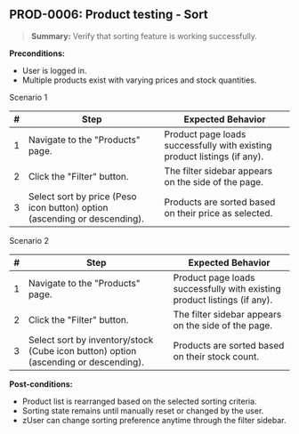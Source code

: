 ## **PROD-0006:** Product testing - Sort  

> **Summary:** Verify that sorting feature is working successfully.  <br>

**Preconditions:**

 - User is logged in.
 - Multiple products exist with varying prices and stock quantities.

Scenario 1 

 | \# | Step | Expected Behavior | 
 |----|------|-------------------| 
 |  1 | Navigate to the "Products" page.                                                | Product page loads successfully with existing product listings (if any).   | 
 |  2 | Click the "Filter" button.                                                      | The filter sidebar appears on the side of the page.   | 
 |  3 | Select sort by price (Peso icon button) option (ascending or descending).            | Products are sorted based on their price as selected.   |

 Scenario 2

 | \# | Step | Expected Behavior | 
 |----|------|-------------------| 
 |  1 | Navigate to the "Products" page.                                                        | Product page loads successfully with existing product listings (if any).   | 
 |  2 | Click the "Filter" button.                                                              | The filter sidebar appears on the side of the page.   | 
 |  3 | Select sort by inventory/stock (Cube icon button) option (ascending or descending).     | Products are sorted based on their stock count.   |

**Post-conditions:**  

 - Product list is rearranged based on the selected sorting criteria.  
 - Sorting state remains until manually reset or changed by the user.  
 - zUser can change sorting preference anytime through the filter sidebar. 
